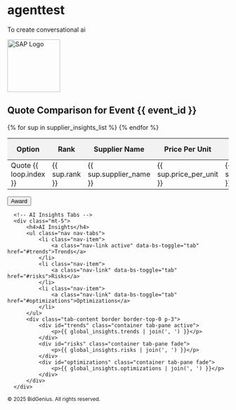 # agenttest
To create conversational ai
<!DOCTYPE html>
<html>
<head>
  <title>Compare Quotes - Event {{ event_id }}</title>
  <link rel="stylesheet" href="https://cdn.jsdelivr.net/npm/bootstrap@5.3.0-alpha3/dist/css/bootstrap.min.css">
  <style>
    .table th {
      background-color: #f2f2f2;
    }
    .table td, .table th {
      vertical-align: middle;
    }
  </style>
</head>
<body>
  <!-- Navbar with SAP Logo (external) -->
  <nav class="navbar navbar-expand-lg navbar-light bg-light">
    <div class="container-fluid">
      <a class="navbar-brand" href="{{ url_for('index') }}">
        <img src="https://upload.wikimedia.org/wikipedia/commons/thumb/5/59/SAP_2011_logo.svg/200px-SAP_2011_logo.svg.png" alt="SAP Logo" width="120">
      </a>
    </div>
  </nav>

  <div class="container mt-4">
      <h2>Quote Comparison for Event {{ event_id }}</h2>
      <form action="{{ url_for('award') }}" method="post">
          <table class="table table-bordered table-striped align-middle">
              <thead>
                  <tr>
                      <th>Option</th>
                      <th>Rank</th>
                      <th>Supplier Name</th>
                      <th>Price Per Unit</th>
                      <th>Delivery Date</th>
                      <th>Additional Terms</th>
                      <th>Score</th>
                      <th>Explanation</th>
                      <th>AI Suggested %</th>
                      <th>Select</th>
                  </tr>
              </thead>
              <tbody>
              {% for sup in supplier_insights_list %}
                  <tr>
                      <td>Quote {{ loop.index }}</td>
                      <td>{{ sup.rank }}</td>
                      <td>{{ sup.supplier_name }}</td>
                      <td>{{ sup.price_per_unit }}</td>
                      <td>{{ sup.delivery_date }}</td>
                      <td>{{ sup.additional_terms }}</td>
                      <td>{{ sup.score }}</td>
                      <td>{{ sup.explanation }}</td>
                      <td style="max-width: 120px;">
                          <input type="number" class="form-control form-control-sm"
                                 name="percentage_{{ sup.supplier_name }}"
                                 value="{{ sup.ai_suggested_percentage }}">
                      </td>
                      <td class="text-center">
                          <input type="checkbox" name="selected_suppliers" value="{{ sup.supplier_name }}">
                      </td>
                  </tr>
              {% endfor %}
              </tbody>
          </table>
          <button type="submit" class="btn btn-primary mt-2">Award</button>
      </form>

      <!-- AI Insights Tabs -->
      <div class="mt-5">
          <h4>AI Insights</h4>
          <ul class="nav nav-tabs">
              <li class="nav-item">
                  <a class="nav-link active" data-bs-toggle="tab" href="#trends">Trends</a>
              </li>
              <li class="nav-item">
                  <a class="nav-link" data-bs-toggle="tab" href="#risks">Risks</a>
              </li>
              <li class="nav-item">
                  <a class="nav-link" data-bs-toggle="tab" href="#optimizations">Optimizations</a>
              </li>
          </ul>
          <div class="tab-content border border-top-0 p-3">
              <div id="trends" class="container tab-pane active">
                  <p>{{ global_insights.trends | join(', ') }}</p>
              </div>
              <div id="risks" class="container tab-pane fade">
                  <p>{{ global_insights.risks | join(', ') }}</p>
              </div>
              <div id="optimizations" class="container tab-pane fade">
                  <p>{{ global_insights.optimizations | join(', ') }}</p>
              </div>
          </div>
      </div>
  </div>

  <!-- Footer -->
  <footer class="bg-dark text-center text-white py-3 mt-5">
      <small>&copy; 2025 BidGenius. All rights reserved.</small>
  </footer>

  <script src="https://cdn.jsdelivr.net/npm/bootstrap@5.3.0-alpha3/dist/js/bootstrap.bundle.min.js"></script>
</body>
</html>
